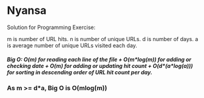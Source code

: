 # Nyansa

Solution for Programming Exercise:

m is number of URL hits.
n is number of unique URLs.
d is number of days.
a is average number of unique URLs visited each day.

##### Big O: O(m) for reading each line of the file + O(m\*log(m)) for adding or checking date + O(m) for adding or updating hit count + O(d\*(a\*log(a))) for sorting in descending order of URL hit count per day.
### As m >= d\*a, Big O is O(mlog(m))



